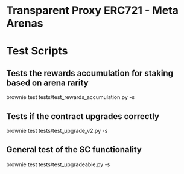 # Transparent Proxy ERC721 - Meta Arenas

# Test Scripts

## Tests the rewards accumulation for staking based on arena rarity

brownie test tests/test_rewards_accumulation.py -s

## Tests if the contract upgrades correctly

brownie test tests/test_upgrade_v2.py -s

## General test of the SC functionality

brownie test tests/test_upgradeable.py -s
